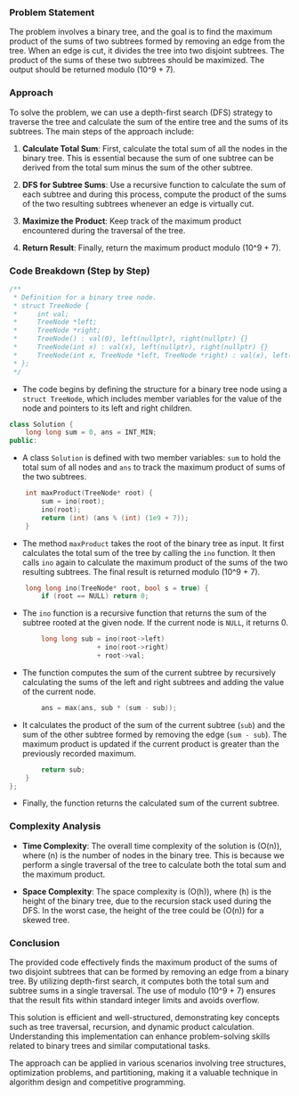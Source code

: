 

### Problem Statement
The problem involves a binary tree, and the goal is to find the maximum product of the sums of two subtrees formed by removing an edge from the tree. When an edge is cut, it divides the tree into two disjoint subtrees. The product of the sums of these two subtrees should be maximized. The output should be returned modulo \(10^9 + 7\).

### Approach
To solve the problem, we can use a depth-first search (DFS) strategy to traverse the tree and calculate the sum of the entire tree and the sums of its subtrees. The main steps of the approach include:

1. **Calculate Total Sum**: First, calculate the total sum of all the nodes in the binary tree. This is essential because the sum of one subtree can be derived from the total sum minus the sum of the other subtree.

2. **DFS for Subtree Sums**: Use a recursive function to calculate the sum of each subtree and during this process, compute the product of the sums of the two resulting subtrees whenever an edge is virtually cut.

3. **Maximize the Product**: Keep track of the maximum product encountered during the traversal of the tree.

4. **Return Result**: Finally, return the maximum product modulo \(10^9 + 7\).

### Code Breakdown (Step by Step)

```cpp
/**
 * Definition for a binary tree node.
 * struct TreeNode {
 *     int val;
 *     TreeNode *left;
 *     TreeNode *right;
 *     TreeNode() : val(0), left(nullptr), right(nullptr) {}
 *     TreeNode(int x) : val(x), left(nullptr), right(nullptr) {}
 *     TreeNode(int x, TreeNode *left, TreeNode *right) : val(x), left(left), right(right) {}
 * };
 */
```
- The code begins by defining the structure for a binary tree node using a `struct TreeNode`, which includes member variables for the value of the node and pointers to its left and right children.

```cpp
class Solution {
    long long sum = 0, ans = INT_MIN;
public:
```
- A class `Solution` is defined with two member variables: `sum` to hold the total sum of all nodes and `ans` to track the maximum product of sums of the two subtrees.

```cpp
    int maxProduct(TreeNode* root) {
        sum = ino(root);
        ino(root);
        return (int) (ans % (int) (1e9 + 7));
    }
```
- The method `maxProduct` takes the root of the binary tree as input. It first calculates the total sum of the tree by calling the `ino` function. It then calls `ino` again to calculate the maximum product of the sums of the two resulting subtrees. The final result is returned modulo \(10^9 + 7\).

```cpp
    long long ino(TreeNode* root, bool s = true) {
        if (root == NULL) return 0;
```
- The `ino` function is a recursive function that returns the sum of the subtree rooted at the given node. If the current node is `NULL`, it returns 0.

```cpp
        long long sub = ino(root->left) 
                      + ino(root->right)
                      + root->val;
```
- The function computes the sum of the current subtree by recursively calculating the sums of the left and right subtrees and adding the value of the current node.

```cpp
        ans = max(ans, sub * (sum - sub));
```
- It calculates the product of the sum of the current subtree (`sub`) and the sum of the other subtree formed by removing the edge (`sum - sub`). The maximum product is updated if the current product is greater than the previously recorded maximum.

```cpp
        return sub;
    }
};
```
- Finally, the function returns the calculated sum of the current subtree.

### Complexity Analysis
- **Time Complexity**: The overall time complexity of the solution is \(O(n)\), where \(n\) is the number of nodes in the binary tree. This is because we perform a single traversal of the tree to calculate both the total sum and the maximum product.

- **Space Complexity**: The space complexity is \(O(h)\), where \(h\) is the height of the binary tree, due to the recursion stack used during the DFS. In the worst case, the height of the tree could be \(O(n)\) for a skewed tree.

### Conclusion
The provided code effectively finds the maximum product of the sums of two disjoint subtrees that can be formed by removing an edge from a binary tree. By utilizing depth-first search, it computes both the total sum and subtree sums in a single traversal. The use of modulo \(10^9 + 7\) ensures that the result fits within standard integer limits and avoids overflow.

This solution is efficient and well-structured, demonstrating key concepts such as tree traversal, recursion, and dynamic product calculation. Understanding this implementation can enhance problem-solving skills related to binary trees and similar computational tasks.

The approach can be applied in various scenarios involving tree structures, optimization problems, and partitioning, making it a valuable technique in algorithm design and competitive programming.
